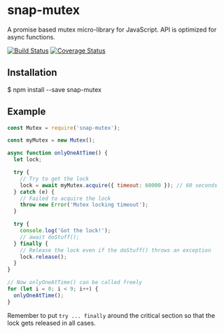 # snap-mutex

A promise based mutex micro-library for JavaScript. API is optimized for async functions.

[![Build Status](https://travis-ci.org/ilkkao/snap-mutex.svg?branch=master)](https://travis-ci.org/ilkkao/snap-mutex) [![Coverage Status](https://coveralls.io/repos/github/ilkkao/snap-mutex/badge.svg?branch=master)](https://coveralls.io/github/ilkkao/snap-mutex?branch=master)

## Installation

  $ npm install --save snap-mutex

## Example

```javascript
const Mutex = require('snap-mutex');

const myMutex = new Mutex();

async function onlyOneAtTime() {
  let lock;

  try {
    // Try to get the lock
    lock = await myMutex.acquire({ timeout: 60000 }); // 60 seconds
  } catch (e) {
    // Failed to acquire the lock
    throw new Error('Mutex locking timeout');
  }

  try {
    console.log('Got the lock!');
    // await doStuff();
  } finally {
    // Release the lock even if the doStuff() throws an exception
    lock.release();
  }
}

// Now onlyOneAtTime() can be called freely
for (let i = 0; i < 9; i++) {
  onlyOneAtTime();
}
```

Remember to put `try ... finally` around the critical section so that the lock gets released in
all cases.
